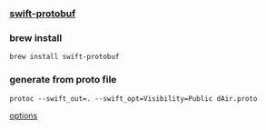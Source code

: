 ### [swift-protobuf](https://github.com/apple/swift-protobuf)

### brew install

```
brew install swift-protobuf
```

### generate from proto file 

```
protoc --swift_out=. --swift_opt=Visibility=Public dAir.proto
```

[options](https://github.com/apple/swift-protobuf/blob/master/Documentation/PLUGIN.md#generation-option-visibility---visibility-of-generated-types)
